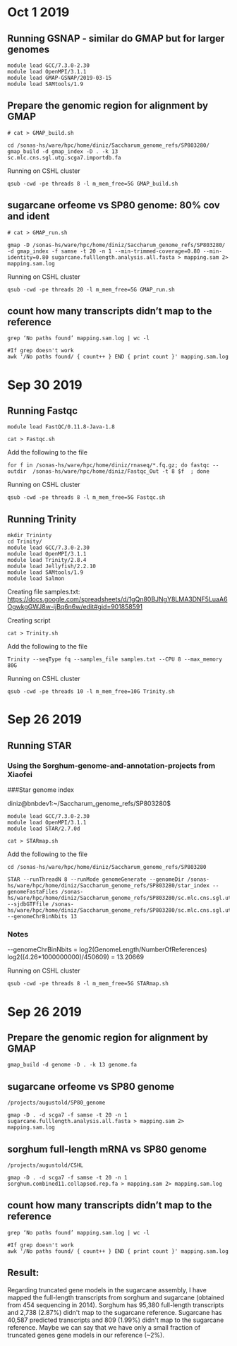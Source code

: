 # Oct 1 2019

## Running GSNAP - similar do GMAP but for larger genomes

```
module load GCC/7.3.0-2.30
module load OpenMPI/3.1.1
module load GMAP-GSNAP/2019-03-15
module load SAMtools/1.9
```

## Prepare the genomic region for alignment by GMAP

```
# cat > GMAP_build.sh

cd /sonas-hs/ware/hpc/home/diniz/Saccharum_genome_refs/SP803280/
gmap_build -d gmap_index -D . -k 13 sc.mlc.cns.sgl.utg.scga7.importdb.fa
```

Running on CSHL cluster
```
qsub -cwd -pe threads 8 -l m_mem_free=5G GMAP_build.sh
```

## sugarcane orfeome vs SP80 genome: 80% cov and ident

```
# cat > GMAP_run.sh

gmap -D /sonas-hs/ware/hpc/home/diniz/Saccharum_genome_refs/SP803280/ -d gmap_index -f samse -t 20 -n 1 --min-trimmed-coverage=0.80 --min-identity=0.80 sugarcane.fulllength.analysis.all.fasta > mapping.sam 2> mapping.sam.log
```

Running on CSHL cluster
```
qsub -cwd -pe threads 20 -l m_mem_free=5G GMAP_run.sh
```

## count how many transcripts didn’t map to the reference

```
grep ‘No paths found’ mapping.sam.log | wc -l

#If grep doesn't work
awk '/No paths found/ { count++ } END { print count }' mapping.sam.log
```

# Sep 30 2019

## Running Fastqc

```
module load FastQC/0.11.8-Java-1.8
```

```
cat > Fastqc.sh
```

Add the following to the file
```
for f in /sonas-hs/ware/hpc/home/diniz/rnaseq/*.fq.gz; do fastqc --outdir  /sonas-hs/ware/hpc/home/diniz/Fastqc_Out -t 8 $f  ; done
```

Running on CSHL cluster
```
qsub -cwd -pe threads 8 -l m_mem_free=5G Fastqc.sh
```

## Running Trinity

```
mkdir Trininty
cd Trinity/
module load GCC/7.3.0-2.30
module load OpenMPI/3.1.1
module load Trinity/2.8.4
module load Jellyfish/2.2.10
module load SAMtools/1.9
module load Salmon
```

Creating file samples.txt: https://docs.google.com/spreadsheets/d/1gQn80BJNgY8LMA3DNF5LuaA6OgwkgGWJ8w-ijBq6n6w/edit#gid=901858591

Creating script
```
cat > Trinity.sh
```
Add the following to the file
```
Trinity --seqType fq --samples_file samples.txt --CPU 8 --max_memory 80G
```

Running on CSHL cluster
```
qsub -cwd -pe threads 10 -l m_mem_free=10G Trinity.sh
```

# Sep 26 2019

## Running STAR
### Using the Sorghum-genome-and-annotation-projects from Xiaofei

###Star genome index

diniz@bnbdev1:~/Saccharum_genome_refs/SP803280$
```
module load GCC/7.3.0-2.30
module load OpenMPI/3.1.1
module load STAR/2.7.0d
```
```
cat > STARmap.sh
```
Add the following to the file
```
cd /sonas-hs/ware/hpc/home/diniz/Saccharum_genome_refs/SP803280

STAR --runThreadN 8 --runMode genomeGenerate --genomeDir /sonas-hs/ware/hpc/home/diniz/Saccharum_genome_refs/SP803280/star_index --genomeFastaFiles /sonas-hs/ware/hpc/home/diniz/Saccharum_genome_refs/SP803280/sc.mlc.cns.sgl.utg.scga7.importdb.fa --sjdbGTFfile /sonas-hs/ware/hpc/home/diniz/Saccharum_genome_refs/SP803280/sc.mlc.cns.sgl.utg_scga7.sort.gff3  --genomeChrBinNbits 13
```
###  Notes
--genomeChrBinNbits = log2(GenomeLength/NumberOfReferences)
log2((4.26*1000000000)/450609) = 13.20669

Running on CSHL cluster

```
qsub -cwd -pe threads 8 -l m_mem_free=5G STARmap.sh
```


# Sep 26 2019

## Prepare the genomic region for alignment by GMAP

```
gmap_build -d genome -D . -k 13 genome.fa
```

## sugarcane orfeome vs SP80 genome

```
/projects/augustold/SP80_genome

gmap -D . -d scga7 -f samse -t 20 -n 1 sugarcane.fulllength.analysis.all.fasta > mapping.sam 2> mapping.sam.log
```

## sorghum full-length mRNA vs SP80 genome

```
/projects/augustold/CSHL

gmap -D . -d scga7 -f samse -t 20 -n 1 sorghum.combined11.collapsed.rep.fa > mapping.sam 2> mapping.sam.log
```

## count how many transcripts didn’t map to the reference

```
grep ‘No paths found’ mapping.sam.log | wc -l

#If grep doesn't work
awk '/No paths found/ { count++ } END { print count }' mapping.sam.log
```
## Result:

Regarding truncated gene models in the sugarcane assembly, I have mapped the full-length transcripts from sorghum and sugarcane (obtained from 454 sequencing in 2014).
Sorghum has 95,380 full-length transcripts and 2,738 (2.87%) didn't map to the sugarcane reference. Sugarcane has 40,587 predicted transcripts and 809 (1.99%) didn't map to the sugarcane reference. Maybe we can say that we have only a small fraction of truncated genes gene models in our reference (~2%).
